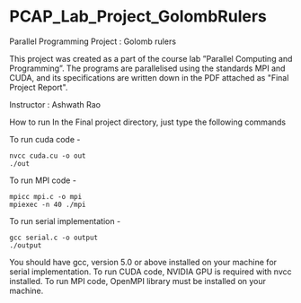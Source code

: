 # PCAP_Lab_Project_GolombRulers
Parallel Programming Project : Golomb rulers

This project was created as a part of the course lab ”Parallel Computing and Programming”. The programs are parallelised using the standards MPI and CUDA, and its specifications are written down in the PDF attached as "Final Project Report".

Instructor : Ashwath Rao

How to run
In the Final project directory, just type the following commands


To run cuda code - 

	nvcc cuda.cu -o out
	./out

To run MPI code - 

	mpicc mpi.c -o mpi
	mpiexec -n 40 ./mpi

To run serial implementation -

	gcc serial.c -o output
	./output

You should have gcc, version 5.0 or above installed on your machine for serial implementation. 
To run CUDA code, NVIDIA GPU is required with nvcc installed.
To run MPI code, OpenMPI library must be installed on your machine.
